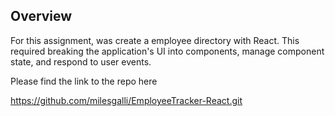 ## Overview

For this assignment, was create a employee directory with React. This required breaking the application's UI into components, manage component state, and respond to user events.

Please find the link to the repo here 

 https://github.com/milesgalli/EmployeeTracker-React.git







